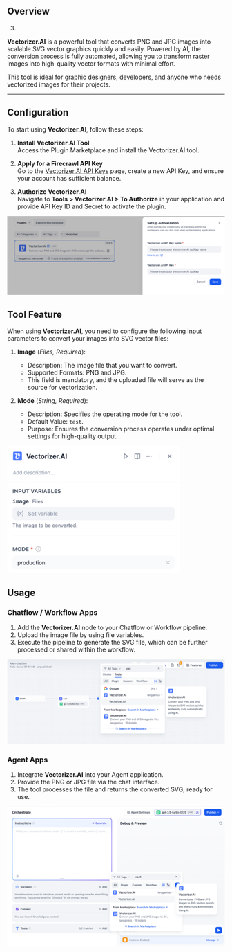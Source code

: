 ## Overview

3.

**Vectorizer.AI** is a powerful tool that converts PNG and JPG images into scalable SVG vector graphics quickly and easily. Powered by AI, the conversion process is fully automated, allowing you to transform raster images into high-quality vector formats with minimal effort.

This tool is ideal for graphic designers, developers, and anyone who needs vectorized images for their projects.

---

## Configuration

To start using **Vectorizer.AI**, follow these steps:

1. **Install Vectorizer.AI Tool**  
   Access the Plugin Marketplace and install the Vectorizer.AI tool.

2. **Apply for a Firecrawl API Key**  
   Go to the [Vectorizer.AI API Keys](https://vectorizer.ai/api) page, create a new API Key, and ensure your account has sufficient balance.

3. **Authorize Vectorizer.AI**  
   Navigate to **Tools > Vectorizer.AI > To Authorize** in your application and provide API Key ID and Secret to activate the plugin.

![](./_assets/vectorizer-01.png)

## Tool Feature

When using **Vectorizer.AI**, you need to configure the following input parameters to convert your images into SVG vector files:

1. **Image** (*Files, Required*):
   - Description: The image file that you want to convert.
   - Supported Formats: PNG and JPG.
   - This field is mandatory, and the uploaded file will serve as the source for vectorization.

2. **Mode** (*String, Required*):
   - Description: Specifies the operating mode for the tool.
   - Default Value: `test`.
   - Purpose: Ensures the conversion process operates under optimal settings for high-quality output.

<img src="./_assets/vectorizer-02.png" width="400"/>

## Usage

### Chatflow / Workflow Apps

1. Add the **Vectorizer.AI** node to your Chatflow or Workflow pipeline.
2. Upload the image file by using file variables.
3. Execute the pipeline to generate the SVG file, which can be further processed or shared within the workflow.

![](./_assets/vectorizer-03.png)

### Agent Apps

1. Integrate **Vectorizer.AI** into your Agent application.
2. Provide the PNG or JPG file via the chat interface.
3. The tool processes the file and returns the converted SVG, ready for use.

![](./_assets/vectorizer-04.png)
